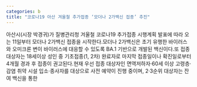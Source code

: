 ```yaml
---
categories: b
title: "코로나19 아산 겨울철 추가접종 ‘모더나 2가백신 접종’ 추진"
---
```

아산시(시장 박경귀)가 질병관리청 겨울철 코로나19 추가접종 시행계획 발표에 따라 오는 11일부터 모더나 2가백신 접종을 시작한다.모더나 2가백신은 초기 유행한 바이러스와 오미크론 변이 바이러스에 대응할 수 있도록 BA.1 기반으로 개발된 백신이다.또 접종 대상자는 18세이상 성인 중 기초접종(1, 2차) 완료자로 마지막 접종일이나 확진일로부터 4개월 경과 후 접종이 권고된다.현재 우선 접종 대상자인 면역저하자·60세 이상 고령층·감염 취약 시설 입소·종사자를 대상으로 사전 예약이 진행 중이며, 2·3순위 대상자는 잔여 백신을 통한